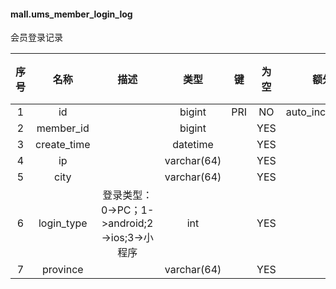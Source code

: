 #### mall.ums_member_login_log 
会员登录记录

| 序号 | 名称 | 描述 | 类型 | 键 | 为空 | 额外 | 默认值 |
| :--: | :--: | :--: | :--: | :--: | :--: | :--: | :--: |
| 1 | id |  | bigint | PRI | NO | auto_increment |  |
| 2 | member_id |  | bigint |  | YES |  |  |
| 3 | create_time |  | datetime |  | YES |  |  |
| 4 | ip |  | varchar(64) |  | YES |  |  |
| 5 | city |  | varchar(64) |  | YES |  |  |
| 6 | login_type | 登录类型：0->PC；1->android;2->ios;3->小程序 | int |  | YES |  |  |
| 7 | province |  | varchar(64) |  | YES |  |  |
